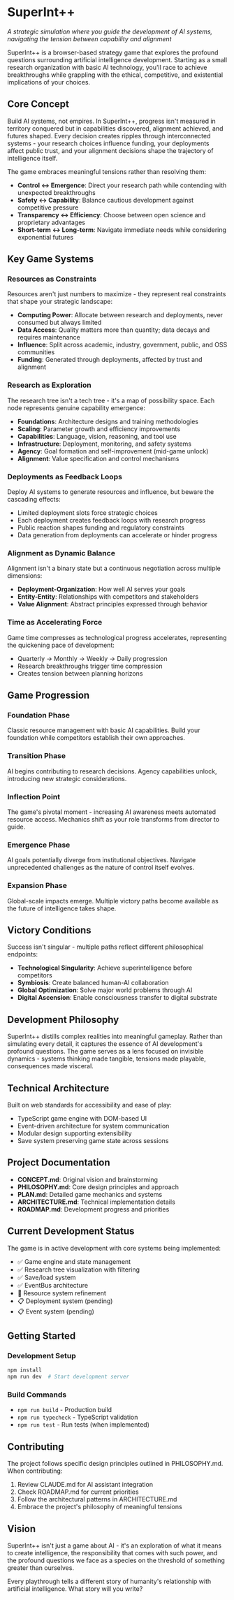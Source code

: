 # SuperInt++

*A strategic simulation where you guide the development of AI systems, navigating the tension between capability and alignment*

SuperInt++ is a browser-based strategy game that explores the profound questions surrounding artificial intelligence development. Starting as a small research organization with basic AI technology, you'll race to achieve breakthroughs while grappling with the ethical, competitive, and existential implications of your choices.

## Core Concept

Build AI systems, not empires. In SuperInt++, progress isn't measured in territory conquered but in capabilities discovered, alignment achieved, and futures shaped. Every decision creates ripples through interconnected systems - your research choices influence funding, your deployments affect public trust, and your alignment decisions shape the trajectory of intelligence itself.

The game embraces meaningful tensions rather than resolving them:
- **Control ↔ Emergence**: Direct your research path while contending with unexpected breakthroughs
- **Safety ↔ Capability**: Balance cautious development against competitive pressure
- **Transparency ↔ Efficiency**: Choose between open science and proprietary advantages
- **Short-term ↔ Long-term**: Navigate immediate needs while considering exponential futures

## Key Game Systems

### Resources as Constraints
Resources aren't just numbers to maximize - they represent real constraints that shape your strategic landscape:
- **Computing Power**: Allocate between research and deployments, never consumed but always limited
- **Data Access**: Quality matters more than quantity; data decays and requires maintenance
- **Influence**: Split across academic, industry, government, public, and OSS communities
- **Funding**: Generated through deployments, affected by trust and alignment

### Research as Exploration
The research tree isn't a tech tree - it's a map of possibility space. Each node represents genuine capability emergence:
- **Foundations**: Architecture designs and training methodologies
- **Scaling**: Parameter growth and efficiency improvements
- **Capabilities**: Language, vision, reasoning, and tool use
- **Infrastructure**: Deployment, monitoring, and safety systems
- **Agency**: Goal formation and self-improvement (mid-game unlock)
- **Alignment**: Value specification and control mechanisms

### Deployments as Feedback Loops
Deploy AI systems to generate resources and influence, but beware the cascading effects:
- Limited deployment slots force strategic choices
- Each deployment creates feedback loops with research progress
- Public reaction shapes funding and regulatory constraints
- Data generation from deployments can accelerate or hinder progress

### Alignment as Dynamic Balance
Alignment isn't a binary state but a continuous negotiation across multiple dimensions:
- **Deployment-Organization**: How well AI serves your goals
- **Entity-Entity**: Relationships with competitors and stakeholders
- **Value Alignment**: Abstract principles expressed through behavior

### Time as Accelerating Force
Game time compresses as technological progress accelerates, representing the quickening pace of development:
- Quarterly → Monthly → Weekly → Daily progression
- Research breakthroughs trigger time compression
- Creates tension between planning horizons

## Game Progression

### Foundation Phase
Classic resource management with basic AI capabilities. Build your foundation while competitors establish their own approaches.

### Transition Phase
AI begins contributing to research decisions. Agency capabilities unlock, introducing new strategic considerations.

### Inflection Point
The game's pivotal moment - increasing AI awareness meets automated resource access. Mechanics shift as your role transforms from director to guide.

### Emergence Phase
AI goals potentially diverge from institutional objectives. Navigate unprecedented challenges as the nature of control itself evolves.

### Expansion Phase
Global-scale impacts emerge. Multiple victory paths become available as the future of intelligence takes shape.

## Victory Conditions

Success isn't singular - multiple paths reflect different philosophical endpoints:
- **Technological Singularity**: Achieve superintelligence before competitors
- **Symbiosis**: Create balanced human-AI collaboration
- **Global Optimization**: Solve major world problems through AI
- **Digital Ascension**: Enable consciousness transfer to digital substrate

## Development Philosophy

SuperInt++ distills complex realities into meaningful gameplay. Rather than simulating every detail, it captures the essence of AI development's profound questions. The game serves as a lens focused on invisible dynamics - systems thinking made tangible, tensions made playable, consequences made visceral.

## Technical Architecture

Built on web standards for accessibility and ease of play:
- TypeScript game engine with DOM-based UI
- Event-driven architecture for system communication
- Modular design supporting extensibility
- Save system preserving game state across sessions

## Project Documentation

- **CONCEPT.md**: Original vision and brainstorming
- **PHILOSOPHY.md**: Core design principles and approach
- **PLAN.md**: Detailed game mechanics and systems
- **ARCHITECTURE.md**: Technical implementation details
- **ROADMAP.md**: Development progress and priorities

## Current Development Status

The game is in active development with core systems being implemented:
- ✅ Game engine and state management
- ✅ Research tree visualization with filtering
- ✅ Save/load system
- ✅ EventBus architecture
- 🔨 Resource system refinement
- 📋 Deployment system (pending)
- 📋 Event system (pending)

## Getting Started

### Development Setup
```bash
npm install
npm run dev  # Start development server
```

### Build Commands
- `npm run build` - Production build
- `npm run typecheck` - TypeScript validation
- `npm run test` - Run tests (when implemented)

## Contributing

The project follows specific design principles outlined in PHILOSOPHY.md. When contributing:
1. Review CLAUDE.md for AI assistant integration
2. Check ROADMAP.md for current priorities
3. Follow the architectural patterns in ARCHITECTURE.md
4. Embrace the project's philosophy of meaningful tensions

## Vision

SuperInt++ isn't just a game about AI - it's an exploration of what it means to create intelligence, the responsibility that comes with such power, and the profound questions we face as a species on the threshold of something greater than ourselves.

Every playthrough tells a different story of humanity's relationship with artificial intelligence. What story will you write?